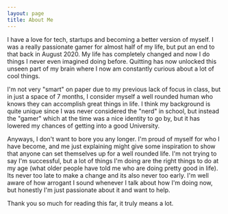 ```yaml
---
layout: page
title: About Me
---
```


I have a love for tech, startups and becoming a better version of myself. I was a really passionate gamer for almost half of my life, but put an end to that back in August 2020. My life has completely changed and now I do things I never even imagined doing before. Quitting has now unlocked this unseen part of my brain where I now am constantly curious about a lot of cool things.

I'm not very "smart" on paper due to my previous lack of focus in class, but in just a space of 7 months, I consider myself a well rounded human who knows they can accomplish great things in life. I think my background is quite unique since I was never considered the "nerd" in school, but instead the "gamer" which at the time was a nice identity to go by, but it has lowered my chances of getting into a good University.

Anyways, I don't want to bore you any longer. I'm proud of myself for who I have become, and me just explaining might give some inspiration to show that anyone can set themselves up for a well rounded life. I'm not trying to say I'm successful, but a lot of things I'm doing are the right things to do at my age (what older people have told me who are doing pretty good in life). Its never too late to make a change and its also never too early. I'm well aware of how arrogant I sound whenever I talk about how I'm doing now, but honestly I'm just passionate about it and want to help.

Thank you so much for reading this far, it truly means a lot.
